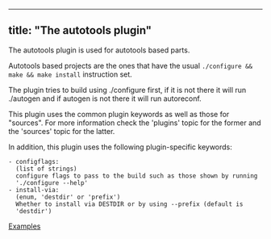 
---
title: "The autotools plugin"
---

The autotools plugin is used for autotools based parts.

Autotools based projects are the ones that have the usual
`./configure && make && make install` instruction set.

The plugin tries to build using ./configure first, if it is not there
it will run ./autogen and if autogen is not there it will run autoreconf.

This plugin uses the common plugin keywords as well as those for "sources".
For more information check the 'plugins' topic for the former and the
'sources' topic for the latter.

In addition, this plugin uses the following plugin-specific keywords:

    - configflags:
      (list of strings)
      configure flags to pass to the build such as those shown by running
      './configure --help'
    - install-via:
      (enum, 'destdir' or 'prefix')
      Whether to install via DESTDIR or by using --prefix (default is
      'destdir')

[Examples](https://github.com/search?o=desc&q=filename%3Asnapcraft.yaml+%22plugin%3A+autotools%22+&s=indexed&type=Code&utf8=%E2%9C%93)
